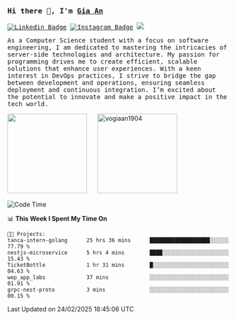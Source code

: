 ### <samp>Hi there 👋, I'm <a href="https://www.linkedin.com/in/vogiaan1904/" target="_blank">Gia An</a></samp>

<samp> [![Linkedin Badge](https://img.shields.io/badge/-LinkedIn-0e76a8?style=flat-square&logo=Linkedin&logoColor=white)](https://linkedin.com/in/vogiaan1904)
[![Instagram Badge](https://img.shields.io/badge/-Instagram-e4405f?style=flat-square&logo=Instagram&logoColor=white)](https://instagram.com/_.ja.ann_/) ![](https://komarev.com/ghpvc/?username=vogiaan1904&style=flat-square&base=100)</samp> 

<samp>As a Computer Science student with a focus on software engineering, I am dedicated to mastering the intricacies of server-side technologies and architecture. My passion for programming drives me to create efficient, scalable solutions that enhance user experiences. With a keen interest in DevOps practices, I strive to bridge the gap between development and operations, ensuring seamless deployment and continuous integration. I’m excited about the potential to innovate and make a positive impact in the tech world.</samp>



<div>
  <img height="180em" src="https://github-readme-stats.vercel.app/api/top-langs/?username=vogiaan1904&show_icons=true&hide_border=true&layout=compact&langs_count=10&theme=transparent&include_orgs=true"/>
  &nbsp;&nbsp;&nbsp;&nbsp;
  <img height="180em" src="https://github-readme-stats.vercel.app/api?username=vogiaan1904&show_icons=true&hide_border=true&&count_private=true&include_all_commits=true&theme=transparent&locale=en" alt="vogiaan1904" />
</div>






<!--START_SECTION:waka-->
![Code Time](http://img.shields.io/badge/Code%20Time-433%20hrs%2058%20mins-blue)

📊 **This Week I Spent My Time On** 

```text
🐱‍💻 Projects: 
tanca-intern-golang      25 hrs 36 mins      ███████████████████░░░░░░   77.79 % 
nestjs-microservice      5 hrs 4 mins        ████░░░░░░░░░░░░░░░░░░░░░   15.43 % 
TicketBottle             1 hr 31 mins        █░░░░░░░░░░░░░░░░░░░░░░░░   04.63 % 
wep_app_labs             37 mins             ░░░░░░░░░░░░░░░░░░░░░░░░░   01.91 % 
grpc-nest-proto          3 mins              ░░░░░░░░░░░░░░░░░░░░░░░░░   00.15 % 
```


 Last Updated on 24/02/2025 18:45:06 UTC
<!--END_SECTION:waka-->
